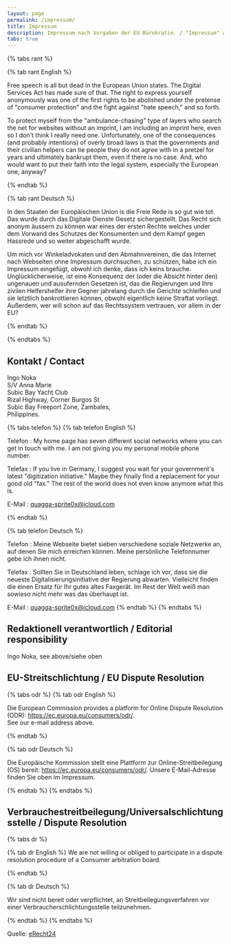```yaml
---
layout: page
permalink: /impressum/
title: Impressum
description: Impressum nach Vorgaben der EU Bürokratie. / "Impressum" according to requirements of the EU bureaucracy.
tabs: true
---
```


{% tabs rant %}

{% tab rant English %}

Free speech is all but dead in the European Union states. The Digital Services Act has made sure of that. The right to express yourself anonymously was one of the first rights to be abolished under the pretense of "consumer protection" and the fight against "hate speech," and so forth.

To protect myself from the "ambulance-chasing" type of layers who search the net for websites without an imprint, I am including an imprint here, even so I don't think I really need one. Unfortunately, one of the consequences (and probably intentions) of overly broad laws is that the governments and their civilian helpers can tie people they do not agree with in a pretzel for years and ultimately bankrupt them, even if there is no case. And, who would want to put their faith into the legal system, especially the European one, anyway?

{% endtab %}

{% tab rant Deutsch %}

In den Staaten der Europäischen Union is die Freie Rede is so gut wie tot. Das wurde durch das Digitale Dienste Gesetz sichergestellt. Das Recht sich anonym äussern zu können war eines der ersten Rechte welches under dem Vorwand des Schutzes der Konsumenten und dem Kampf gegen Hassrede und so weiter abgeschafft wurde.

Um mich vor Winkeladvokaten und den Abmahnvereinen, die das Internet nach Webseiten ohne Impressum durchsuchen, zu schützen, habe ich ein Impressum eingefügt, obwohl ich denke, dass ich keins brauche. Unglücklicherweise, ist eine Konsequenz der (oder die Absicht hinter den) ungenauen und ausufernden Gesetzen ist, das die Regierungen und Ihre zivilen Helfershelfer ihre Gegner jahrelang durch die Gerichte schleifen und sie letztlich bankrottieren können, obwohl eigentlich keine Straftat vorliegt. Außerdem, wer will schon auf das Rechtssystem vertrauen, vor allem in der EU?

{% endtab %}

{% endtabs %}

## Kontakt / Contact

Ingo Noka  
S/V Anna Marie  
Subic Bay Yacht Club  
Rizal Highway, Corner Burgos St  
Subic Bay Freeport Zone, Zambales,  
Philippines.

{% tabs telefon %}
{% tab telefon English %}

Telefon
: My home page has seven different social networks where you can get in touch with me. I am not giving you my personal mobile phone number.

Telefax
: If you live in Germany, I suggest you wait for your government's latest "digitization initiative." Maybe they finally find a replacement for your good old "fax." The rest of the world does not even know anymore what this is.

E-Mail
: quagga-sprite0x@icloud.com

{% endtab %}

{% tab telefon Deutsch %}

Telefon
: Meine Webseite bietet sieben verschiedene soziale Netzwerke an, auf denen Sie mich erreichen können. Meine persönliche Telefonnumer gebe ich ihnen nicht.

Telefax
: Sollten Sie in Deutschland leben, schlage ich vor, dass sie die neueste Digitalisierungsinitiative der Regierung abwarten. Vielleicht finden die einen Ersatz für Ihr gutes altes Faxgerät. Im Rest der Welt weiß man sowieso nicht mehr was das überhaupt ist.

E-Mail
: quagga-sprite0x@icloud.com
{% endtab %}
{% endtabs %}

## Redaktionell verantwortlich / Editorial responsibility

Ingo Noka,
see above/siehe oben

## EU-Streitschlichtung / EU Dispute Resolution

{% tabs odr %}
{% tab odr English %}

Die European Commission provides a platform for Online Dispute Resolution (ODR): <a href="https://ec.europa.eu/consumers/odr/" target="_blank" rel="noopener noreferrer">https://ec.europa.eu/consumers/odr/</a>.<br /> See our e-mail address above.

{% endtab %}

{% tab odr Deutsch %}

Die Europäische Kommission stellt eine Plattform zur Online-Streitbeilegung (OS) bereit: https://ec.europa.eu/consumers/odr/. Unsere E-Mail-Adresse finden Sie oben im Impressum.

{% endtab %}
{% endtabs %}

## Verbrauchestreitbeilegung/Universalschlichtungsstelle / Dispute Resolution

{% tabs dr %}

{% tab dr English %}
We are not willing or obliged to participate in a dispute resolution procedure of a Consumer arbitration board.

{% endtab %}

{% tab dr Deutsch %}

Wir sind nicht bereit oder verpflichtet, an Streitbeilegungsverfahren vor einer Verbraucherschlichtungsstelle teilzunehmen.

{% endtab %}
{% endtabs %}

<p>Quelle: <a href="https://www.e-recht24.de">eRecht24</a></p>

